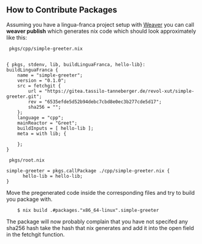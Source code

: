 ## How to Contribute Packages

Assuming you have a lingua-franca project setup with [Weaver](https://github.com/revol-xut/weaver) 
you can call **weaver publish** which generates nix code which should look approximately like this:

```
 pkgs/cpp/simple-greeter.nix


{ pkgs, stdenv, lib, buildLinguaFranca, hello-lib}:
buildLinguaFranca {
    name = "simple-greeter";
    version = "0.1.0";
    src = fetchgit {
        url = "https://gitea.tassilo-tanneberger.de/revol-xut/simple-greeter.git";
        rev = "6535efde5d52b94debc7cbd8e0ec3b277cde5d17";
        sha256 = "";
    };
    language = "cpp";
    mainReactor = "Greet";
    buildInputs = [ hello-lib ];
    meta = with lib; {

    };
}

 pkgs/root.nix

simple-greeter = pkgs.callPackage ./cpp/simple-greeter.nix {
      hello-lib = hello-lib;
}
```

Move the pregenerated code inside the corresponding files and try to build you package with.

```
    $ nix build .#packages."x86_64-linux".simple-greeter
```

The package will now probably complain that you have not specifed any sha256 hash
take the hash that nix generates and add it into the open field in the fetchgit function.

